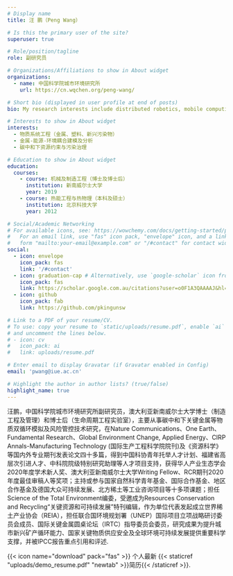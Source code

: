 ```yaml
---
# Display name
title: 汪 鹏（Peng Wang）

# Is this the primary user of the site?
superuser: true

# Role/position/tagline
role: 副研究员

# Organizations/Affiliations to show in About widget
organizations:
  - name: 中国科学院城市环境研究所
    url: https://cn.wqchen.org/peng-wang/

# Short bio (displayed in user profile at end of posts)
bio: My research interests include distributed robotics, mobile computing and programmable matter.

# Interests to show in About widget
interests:
  - 物质系统工程（金属、塑料、新兴污染物）
  - 金属-能源-环境耦合建模及分析
  - 碳中和下资源约束与污染治理

# Education to show in About widget
education:
  courses:
    - course: 机械及制造工程（博士及博士后）
      institution: 新南威尔士大学
      year: 2019
    - course: 热能工程与热物理（本科及硕士）
      institution: 北京科技大学
      year: 2012

# Social/Academic Networking
# For available icons, see: https://wowchemy.com/docs/getting-started/page-builder/#icons
#   For an email link, use "fas" icon pack, "envelope" icon, and a link in the
#   form "mailto:your-email@example.com" or "/#contact" for contact widget.
social:
  - icon: envelope
    icon_pack: fas
    link: '/#contact'
  - icon: graduation-cap # Alternatively, use `google-scholar` icon from `ai` icon pack
    icon_pack: fas
    link: https://scholar.google.com.au/citations?user=o0F1A3QAAAAJ&hl=zh-CN&authuser=1
  - icon: github
    icon_pack: fab
    link: https://github.com/pkingunsw

# Link to a PDF of your resume/CV.
# To use: copy your resume to `static/uploads/resume.pdf`, enable `ai` icons in `params.toml`,
# and uncomment the lines below.
# - icon: cv
#   icon_pack: ai
#   link: uploads/resume.pdf

# Enter email to display Gravatar (if Gravatar enabled in Config)
email: 'pwang@iue.ac.cn'

# Highlight the author in author lists? (true/false)
highlight_name: true
---
```


汪鹏，中国科学院城市环境研究所副研究员，澳大利亚新南威尔士大学博士（制造工程及管理）和博士后（生命周期工程实验室），主要从事碳中和下关键金属等物质双循环模拟及风险管控技术研究，在Nature Communications、One Earth、Fundamental Research、Global Environment Change, Applied Energy、CIRP Annals-Manufacturing Technology (国际生产工程科学院院刊)及《资源科学》等国内外专业期刊发表论文四十多篇，得到中国科协青年托举人才计划、福建省高层次引进人才、中科院院级特别研究助理等人才项目支持，获得华人产业生态学会2020年度学术新人奖、澳大利亚新南威尔士大学Writing Fellow、RCR期刊2020年度最佳审稿人等奖项；主持或参与国家自然科学青年基金、国际合作基金、地区合作基金及德国大众可持续发展、北方稀土等工业咨询项目等十多项课题；担任Science of the Total Environment编委，受邀成为Resources Conservation and Recycling“关键资源和可持续发展”特刊编辑，作为单位代表发起成立世界稀土产业协会（REIA），担任联合国环境规划署（UNEP）国际项目立项战略研讨委员会成员、国际关键金属圆桌论坛（IRTC）指导委员会委员，研究成果为提升城市新兴矿产循环能力、国家关键物质供应安全及全球环境可持续发展提供重要科学支撑，并被IPCC报告重点引用和评述.


{{< icon name="download" pack="fas" >}} 个人最新 {{< staticref "uploads/demo_resume.pdf" "newtab" >}}简历{{< /staticref >}}.

